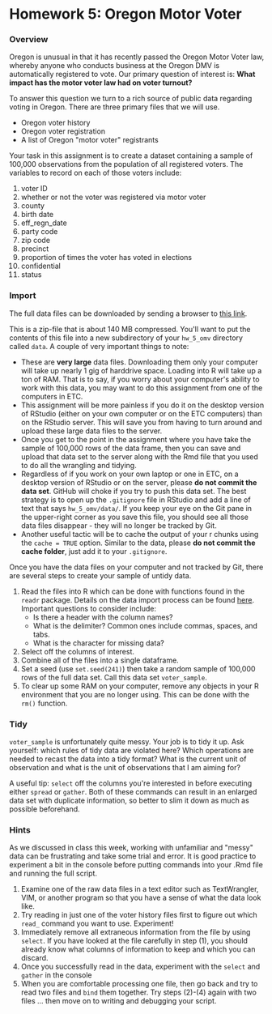 Homework 5: Oregon Motor Voter
================

### Overview

Oregon is unusual in that it has recently passed the Oregon Motor Voter law, whereby anyone who conducts business at the Oregon DMV is automatically registered to vote. Our primary question of interest is: **What impact has the motor voter law had on voter turnout?**

To answer this question we turn to a rich source of public data regarding voting in Oregon. There are three primary files that we will use.

-   Oregon voter history
-   Oregon voter registration
-   A list of Oregon "motor voter" registrants

Your task in this assignment is to create a dataset containing a sample of 100,000 observations from the population of all registered voters. The variables to record on each of those voters include:

1.  voter ID
2.  whether or not the voter was registered via motor voter
3.  county
4.  birth date
5.  eff\_regn\_date
6.  party code
7.  zip code
8.  precinct
9.  proportion of times the voter has voted in elections
10. confidential
11. status

### Import

The full data files can be downloaded by sending a browser to [this link](https://www.dropbox.com/sh/udb9vudyt77810o/AAAXQJd4k0wBn1ec3H8Q7RQta?dl=0).

This is a zip-file that is about 140 MB compressed. You'll want to put the contents of this file into a new subdirectory of your `hw_5_omv` directory called `data`. A couple of very important things to note:

-   These are **very large** data files. Downloading them only your computer will take up nearly 1 gig of harddrive space. Loading into R will take up a ton of RAM. That is to say, if you worry about your computer's ability to work with this data, you may want to do this assignment from one of the computers in ETC.
-   This assignment will be more painless if you do it on the desktop version of RStudio (either on your own computer or on the ETC computers) than on the RStudio server. This will save you from having to turn around and upload these large data files to the server.
-   Once you get to the point in the assignment where you have take the sample of 100,000 rows of the data frame, then you can save and upload that data set to the server along with the Rmd file that you used to do all the wrangling and tidying.
-   Regardless of if you work on your own laptop or one in ETC, on a desktop version of RStudio or on the server, please **do not commit the data set**. GitHub will choke if you try to push this data set. The best strategy is to open up the `.gitignore` file in RStudio and add a line of text that says `hw_5_omv/data/`. If you keep your eye on the Git pane in the upper-right corner as you save this file, you should see all those data files disappear - they will no longer be tracked by Git.
-   Another useful tactic will be to cache the output of your r chunks using the `cache = TRUE` option. Similar to the data, please **do not commit the cache folder**, just add it to your `.gitignore`.

Once you have the data files on your computer and not tracked by Git, there are several steps to create your sample of untidy data.

1.  Read the files into R which can be done with functions found in the `readr` package. Details on the data import process can be found [here](http://r4ds.had.co.nz/data-import.html). Important questions to consider include:
    -   Is there a header with the column names?
    -   What is the delimiter? Common ones include commas, spaces, and tabs.
    -   What is the character for missing data?
2.  Select off the columns of interest.
3.  Combine all of the files into a single dataframe.
4.  Set a seed (use `set.seed(241)`) then take a random sample of 100,000 rows of the full data set. Call this data set `voter_sample`.
5.  To clear up some RAM on your computer, remove any objects in your R environment that you are no longer using. This can be done with the `rm()` function.

### Tidy

`voter_sample` is unfortunately quite messy. Your job is to tidy it up. Ask yourself: which rules of tidy data are violated here? Which operations are needed to recast the data into a tidy format? What is the current unit of observation and what is the unit of observations that I am aiming for?

A useful tip: `select` off the columns you're interested in before executing either `spread` or `gather`. Both of these commands can result in an enlarged data set with duplicate information, so better to slim it down as much as possible beforehand.

### Hints

As we discussed in class this week, working with unfamiliar and "messy" data can be frustrating and take some trial and error. It is good practice to experiment a bit in the console before putting commands into your .Rmd file and running the full script.

1.  Examine one of the raw data files in a text editor such as TextWrangler, VIM, or another program so that you have a sense of what the data look like.
2.  Try reading in just one of the voter history files first to figure out which `read_` command you want to use. Experiment!
3.  Immediately remove all extraneous information from the file by using `select`. If you have looked at the file carefully in step (1), you should already know what columns of information to keep and which you can discard.
4.  Once you successfully read in the data, experiment with the `select` and `gather` in the console
5.  When you are comfortable processing one file, then go back and try to read two files and `bind` them together. Try steps (2)-(4) again with two files ... then move on to writing and debugging your script.
